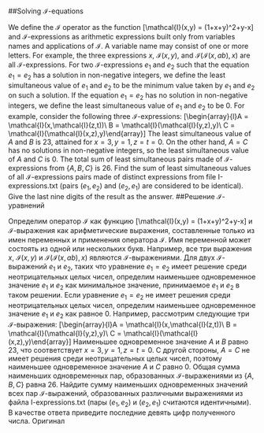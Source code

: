 ##Solving $\mathcal{I}$-equations

We define the $\mathcal{I}$ operator as the function
\[\mathcal{I}(x,y) = (1+x+y)^2+y-x\]
and $\mathcal{I}$-expressions as arithmetic expressions built only from variables names and applications of $\mathcal{I}$. A variable name may consist of one or more letters. For example, the three expressions $x$, $\mathcal{I}(x,y)$, and $\mathcal{I}(\mathcal{I}(x,ab),x)$ are all $\mathcal{I}$-expressions.
For two $\mathcal{I}$-expressions $e_1$ and $e_2$ such that the equation $e_1=e_2$ has a solution in non-negative integers, we define the least simultaneous value of $e_1$ and $e_2$ to be the minimum value taken by $e_1$ and $e_2$ on such a solution. If the equation $e_1=e_2$ has no solution in non-negative integers, we define the least simultaneous value of $e_1$ and $e_2$ to be $0$. For example, consider the following three $\mathcal{I}$-expressions:
\[\begin{array}{l}A = \mathcal{I}(x,\mathcal{I}(z,t))\\
B = \mathcal{I}(\mathcal{I}(y,z),y)\\
C = \mathcal{I}(\mathcal{I}(x,z),y)\end{array}\]
The least simultaneous value of $A$ and $B$ is $23$, attained for $x=3,y=1,z=t=0$. On the other hand, $A=C$ has no solutions in non-negative integers, so the least simultaneous value of $A$ and $C$ is $0$. The total sum of least simultaneous pairs made of $\mathcal{I}$-expressions from $\{A,B,C\}$ is $26$.
Find the sum of least simultaneous values of all $\mathcal{I}$-expressions pairs made of distinct expressions from file I-expressions.txt (pairs $(e_1,e_2)$ and $(e_2,e_1)$ are considered to be identical). Give the last nine digits of the result as the answer.
##Решение $\mathcal{I}$-уравнений

Определим оператор $\mathcal{I}$ как функцию \[\mathcal{I}(x,y) = (1+x+y)^2+y-x\] и $\mathcal{I}$-выражения как арифметические выражения, составленные только из имен переменных и применения оператора $\mathcal{I}$. Имя переменной может состоять из одной или нескольких букв. Например, все три выражения $x$, $\mathcal{I}(x,y)$ и $\mathcal{I}(\mathcal{I}(x,ab),x)$ являются $\mathcal{I}$-выражениями.
Для двух $\mathcal{I}$-выражений $e_1$ и $e_2$, таких что уравнение $e_1=e_2$ имеет решение среди неотрицательных целых чисел, определим наименьшее одновременное значение $e_1$ и $e_2$ как минимальное значение, принимаемое $e_1$ и $e_2$ в таком решении. Если уравнение $e_1=e_2$ не имеет решения среди неотрицательных целых чисел, определим наименьшее одновременное значение $e_1$ и $e_2$ как равное $0$. Например, рассмотрим следующие три $\mathcal{I}$-выражения:
\[\begin{array}{l}A = \mathcal{I}(x,\mathcal{I}(z,t))\\
B = \mathcal{I}(\mathcal{I}(y,z),y)\\
C = \mathcal{I}(\mathcal{I}(x,z),y)\end{array}\]
Наименьшее одновременное значение $A$ и $B$ равно $23$, что соответствует $x=3,y=1,z=t=0$. С другой стороны, $A=C$ не имеет решения среди неотрицательных целых чисел, поэтому наименьшее одновременное значение $A$ и $C$ равно $0$. Общая сумма наименьших одновременных пар, образованных $\mathcal{I}$-выражениями из $\{A,B,C\}$ равна $26$.
Найдите сумму наименьших одновременных значений всех пар $\mathcal{I}$-выражений, образованных различными выражениями из файла I-expressions.txt (пары $(e_1,e_2)$ и $(e_2,e_1)$ считаются идентичными). В качестве ответа приведите последние девять цифр полученного числа.
Оригинал
